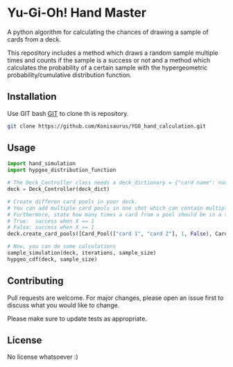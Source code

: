 # Yu-Gi-Oh! Hand Master

A python algorithm for calculating the chances of drawing a sample of cards from a deck.

This repository includes a method which draws a random sample multiple times and counts if the sample is a success or not
and a method which calculates the probability of a certain sample with the hypergeometric probability/cumulative 
distribution function.

## Installation

Use GIT bash [GIT](https://git-scm.com/downloads) to clone th is repository.

```bash
git clone https://github.com/Konisaurus/YGO_hand_calculation.git
```

## Usage

```python
import hand_simulation
import hypgeo_distribution_function

# The Deck_Controller class needs a deck_dictionary = {"card name": number of copies, ...}
deck = Deck_Controller(deck_dict)

# Create differen card pools in your deck. 
# You can add multiple card pools in one shot which can contain multiple cards.
# Furthermore, state how many times a card from a pool should be in a sample, so the sample is a success. 
# True:  success when X == 1
# False: success when X >= 1
deck.create_card_pools([Card_Pool(["card 1", "card 2"], 1, False), Card_Pool(["card 3"], 2, True)])

# Now, you can do some calculations
sample_simulation(deck, iterations, sample_size)
hypgeo_cdf(deck, sample_size)
```

## Contributing

Pull requests are welcome. For major changes, please open an issue first to discuss what you would like to change.

Please make sure to update tests as appropriate.

## License

No license whatsoever :)
